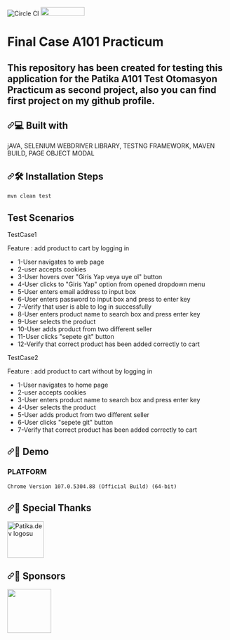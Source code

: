 <img src="https://camo.githubusercontent.com/326495846129afe6408603d0f201f7662bef429642a1989fb01554795a734ef5/68747470733a2f2f636972636c6563692e636f6d2f67682f6e67756f69616e7068752f73656c656e69756d2d746573746e672d6d6176656e2e7376673f7374796c653d737667" alt="Circle CI" data-canonical-src="https://circleci.com/gh/nguoianphu/selenium-testng-maven.svg?style=svg" style="max-width: 100%;"> <img loading="lazy" src="https://www.repostatus.org/badges/latest/active.svg" alt="" width="100" height="20" class="alignnone size-full wp-image-12070">

# Final Case A101 Practicum
## This repository has been created for testing this application for the Patika A101 Test Otomasyon Practicum as second project, also you can find first project on my github profile.

<h2 dir="auto"><a id="user-content--built-with" class="anchor" aria-hidden="true" href="#-built-with"><svg class="octicon octicon-link" viewBox="0 0 16 16" version="1.1" width="16" height="16" aria-hidden="true"><path fill-rule="evenodd" d="M7.775 3.275a.75.75 0 001.06 1.06l1.25-1.25a2 2 0 112.83 2.83l-2.5 2.5a2 2 0 01-2.83 0 .75.75 0 00-1.06 1.06 3.5 3.5 0 004.95 0l2.5-2.5a3.5 3.5 0 00-4.95-4.95l-1.25 1.25zm-4.69 9.64a2 2 0 010-2.83l2.5-2.5a2 2 0 012.83 0 .75.75 0 001.06-1.06 3.5 3.5 0 00-4.95 0l-2.5 2.5a3.5 3.5 0 004.95 4.95l1.25-1.25a.75.75 0 00-1.06-1.06l-1.25 1.25a2 2 0 01-2.83 0z"></path></svg></a><g-emoji class="g-emoji" alias="computer" fallback-src="https://github.githubassets.com/images/icons/emoji/unicode/1f4bb.png">💻</g-emoji> Built with</h2>

jAVA, SELENIUM WEBDRIVER LIBRARY, TESTNG FRAMEWORK, MAVEN BUILD, PAGE OBJECT MODAL

<h2 dir="auto"><a id="user-content-️-installation-steps" class="anchor" aria-hidden="true" href="#️-installation-steps"><svg class="octicon octicon-link" viewBox="0 0 16 16" version="1.1" width="16" height="16" aria-hidden="true"><path fill-rule="evenodd" d="M7.775 3.275a.75.75 0 001.06 1.06l1.25-1.25a2 2 0 112.83 2.83l-2.5 2.5a2 2 0 01-2.83 0 .75.75 0 00-1.06 1.06 3.5 3.5 0 004.95 0l2.5-2.5a3.5 3.5 0 00-4.95-4.95l-1.25 1.25zm-4.69 9.64a2 2 0 010-2.83l2.5-2.5a2 2 0 012.83 0 .75.75 0 001.06-1.06 3.5 3.5 0 00-4.95 0l-2.5 2.5a3.5 3.5 0 004.95 4.95l1.25-1.25a.75.75 0 00-1.06-1.06l-1.25 1.25a2 2 0 01-2.83 0z"></path></svg></a><g-emoji class="g-emoji" alias="hammer_and_wrench" fallback-src="https://github.githubassets.com/images/icons/emoji/unicode/1f6e0.png">🛠️</g-emoji> Installation Steps</h2>
  
```
mvn clean test
```

## Test Scenarios
TestCase1

Feature : add product to cart by logging in

<ul dir="auto">
<li>1-User navigates to web page</li>
<li>2-user accepts cookies</li>
<li>3-User hovers over "Giris Yap veya uye ol" button</li>
<li>4-User clicks to "Giris Yap" option from opened dropdown menu</li>
<li>5-User enters email address to input box</li>
<li>6-User enters password to input box and press to enter key</li>
<li>7-Verify that user is able to log in successfully</li>
<li>8-User enters product name to search box and press enter key</li>  
<li>9-User selects the product</li>
<li>10-User adds product from two different seller</li>  
<li>11-User clicks "sepete git" button</li>
<li>12-Verify that correct product has been added correctly to cart</li>
</ul>

TestCase2
  
Feature : add product to cart without by logging in 

<ul dir="auto">  
<li>1-User navigates to home page</li>
<li>2-user accepts cookies</li>
<li>3-User enters product name to search box and press enter key</li>
<li>4-User selects the product</li>
<li>5-User adds product from two different seller</li>  
<li>6-User clicks "sepete git" button</li>
<li>7-Verify that correct product has been added correctly to cart</li>      
</ul>

<h2 dir="auto"><a id="user-content--demo" class="anchor" aria-hidden="true" href="#-demo"><svg class="octicon octicon-link" viewBox="0 0 16 16" version="1.1" width="16" height="16" aria-hidden="true"><path fill-rule="evenodd" d="M7.775 3.275a.75.75 0 001.06 1.06l1.25-1.25a2 2 0 112.83 2.83l-2.5 2.5a2 2 0 01-2.83 0 .75.75 0 00-1.06 1.06 3.5 3.5 0 004.95 0l2.5-2.5a3.5 3.5 0 00-4.95-4.95l-1.25 1.25zm-4.69 9.64a2 2 0 010-2.83l2.5-2.5a2 2 0 012.83 0 .75.75 0 001.06-1.06 3.5 3.5 0 00-4.95 0l-2.5 2.5a3.5 3.5 0 004.95 4.95l1.25-1.25a.75.75 0 00-1.06-1.06l-1.25 1.25a2 2 0 01-2.83 0z"></path></svg></a><g-emoji class="g-emoji" alias="rocket" fallback-src="https://github.githubassets.com/images/icons/emoji/unicode/1f680.png">🚀</g-emoji> Demo</h2>


### PLATFORM
```
Chrome Version 107.0.5304.88 (Official Build) (64-bit)
```
  
<h2 dir="auto"><a id="user-content--special-thanks" class="anchor" aria-hidden="true" href="#-special-thanks"><svg class="octicon octicon-link" viewBox="0 0 16 16" version="1.1" width="16" height="16" aria-hidden="true"><path fill-rule="evenodd" d="M7.775 3.275a.75.75 0 001.06 1.06l1.25-1.25a2 2 0 112.83 2.83l-2.5 2.5a2 2 0 01-2.83 0 .75.75 0 00-1.06 1.06 3.5 3.5 0 004.95 0l2.5-2.5a3.5 3.5 0 00-4.95-4.95l-1.25 1.25zm-4.69 9.64a2 2 0 010-2.83l2.5-2.5a2 2 0 012.83 0 .75.75 0 001.06-1.06 3.5 3.5 0 00-4.95 0l-2.5 2.5a3.5 3.5 0 004.95 4.95l1.25-1.25a.75.75 0 00-1.06-1.06l-1.25 1.25a2 2 0 01-2.83 0z"></path></svg></a><g-emoji class="g-emoji" alias="bow" fallback-src="https://github.githubassets.com/images/icons/emoji/unicode/1f647.png">🙇</g-emoji> Special Thanks</h2>  

<a href="/" aria-current="page" class="brand w-nav-brand w--current" aria-label="home"><img src="https://global-uploads.webflow.com/6097e0eca1e87557da031fef/609859a191abe5d64b17fed3_Patika%20logo.png" sizes="(max-width: 991px) 100px, 120px" srcset="https://global-uploads.webflow.com/6097e0eca1e87557da031fef/609859a191abe5d64b17fed3_Patika%20logo-p-500.png 500w, https://global-uploads.webflow.com/6097e0eca1e87557da031fef/609859a191abe5d64b17fed3_Patika%20logo.png 706w" alt="Patika.dev logosu" class="header-logo" style="width:83px"></a>
  
<h2 dir="auto"><a id="user-content--sponsors" class="anchor" aria-hidden="true" href="#-sponsors"><svg class="octicon octicon-link" viewBox="0 0 16 16" version="1.1" width="16" height="16" aria-hidden="true"><path fill-rule="evenodd" d="M7.775 3.275a.75.75 0 001.06 1.06l1.25-1.25a2 2 0 112.83 2.83l-2.5 2.5a2 2 0 01-2.83 0 .75.75 0 00-1.06 1.06 3.5 3.5 0 004.95 0l2.5-2.5a3.5 3.5 0 00-4.95-4.95l-1.25 1.25zm-4.69 9.64a2 2 0 010-2.83l2.5-2.5a2 2 0 012.83 0 .75.75 0 001.06-1.06 3.5 3.5 0 00-4.95 0l-2.5 2.5a3.5 3.5 0 004.95 4.95l1.25-1.25a.75.75 0 00-1.06-1.06l-1.25 1.25a2 2 0 01-2.83 0z"></path></svg></a><g-emoji class="g-emoji" alias="bow" fallback-src="https://github.githubassets.com/images/icons/emoji/unicode/1f647.png">🙇</g-emoji> Sponsors</h2>  
<img loading="lazy" src="https://ayb.akinoncdn.com/static_omnishop/ayb817/assets/img/logo%40a101-2x.png" alt="" width="100" hieght="90">
